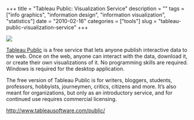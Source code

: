 +++
title = "Tableau Public: Visualization Service"
description = ""
tags = ["info graphics", "information design", "information visualization", "statistics"]
date = "2010-02-16"
categories = ["tools"]
slug = "tableau-public-visualization-service"
+++


<div class="tool-screenshot mb1"><a href="http://www.tableausoftware.com/public/"><img id="bluga-thumbnail-2811" class="bluga-thumbnail custom" src="//konigi.com/media/bluga/
wt52314b3a3b13f_custom.jpg"/></a></div><p><a href="http://www.tableausoftware.com/public/">Tableau Public</a> is a free service that lets anyone publish interactive data to the web. Once on the web, anyone can interact with the data, download it, or create their own visualizations of it. No programming skills are required. Windows is required for the desktop application.</p>

<p>The free version of Tableau Public is for writers, bloggers, students, professors, hobbyists, journeymen, critics, citizens and more. It’s also meant for organizations, but only as an introductory service, and for continued use requires commercial licensing.</p>

  
<p><a href="http://www.tableausoftware.com/public/">http://www.tableausoftware.com/public/</a></p>
      
